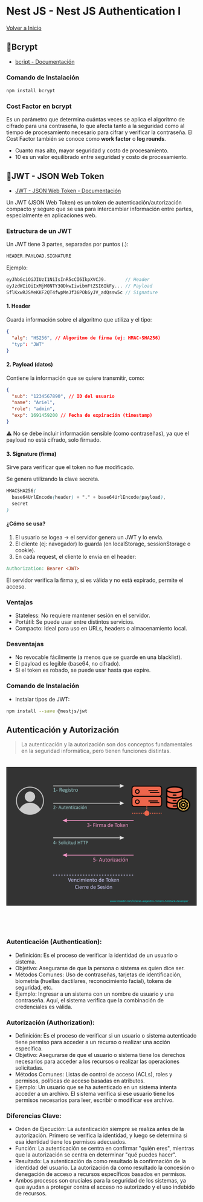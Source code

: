 # Nest JS - Nest JS Authentication I

[Volver a Inicio](../README.md)

## 🎯Bcrypt

- [bcript - Documentación](https://bcrypt.online/)

### Comando de Instalación

```bash
npm install bcrypt
```

### Cost Factor en bcrypt

Es un parámetro que determina cuántas veces se aplica el algoritmo de cifrado para una contraseña, lo que afecta tanto a la seguridad como al tiempo de procesamiento necesario para cifrar y verificar la contraseña. El Cost Factor también se conoce como **work factor** o **log rounds**.

- Cuanto mas alto, mayor seguridad y costo de procesamiento.
- 10 es un valor equilibrado entre seguridad y costo de procesamiento.

## 🎯JWT - JSON Web Token

- [JWT - JSON Web Token - Documentación](https://jwt.io/)

Un JWT (JSON Web Token) es un token de autenticación/autorización compacto y seguro que se usa para intercambiar información entre partes, especialmente en aplicaciones web.

### Estructura de un JWT

Un JWT tiene 3 partes, separadas por puntos (.):

```cpp
HEADER.PAYLOAD.SIGNATURE
```

Ejemplo:

```cpp
eyJhbGciOiJIUzI1NiIsInR5cCI6IkpXVCJ9.       // Header
eyJzdWIiOiIxMjM0NTY3ODkwIiwibmFtZSI6IkFy... // Payload
SflKxwRJSMeKKF2QT4fwpMeJf36POk6yJV_adQssw5c // Signature
```

#### 1. Header

Guarda información sobre el algoritmo que utiliza y el tipo:

```json
{
  "alg": "HS256", // Algoritmo de firma (ej: HMAC-SHA256)
  "typ": "JWT"
}
```

#### 2. Payload (datos)

Contiene la información que se quiere transmitir, como:

```json
{
  "sub": "1234567890", // ID del usuario
  "name": "Ariel",
  "role": "admin",
  "exp": 1691459200 // Fecha de expiración (timestamp)
}
```

⚠️ No se debe incluir información sensible (como contraseñas), ya que el payload no está cifrado, solo firmado.

#### 3. Signature (firma)

Sirve para verificar que el token no fue modificado.

Se genera utilizando la clave secreta.

```scss
HMACSHA256(
  base64UrlEncode(header) + "." + base64UrlEncode(payload),
  secret
)
```

#### ¿Cómo se usa?

1. El usuario se logea → el servidor genera un JWT y lo envía.
2. El cliente (ej: navegador) lo guarda (en localStorage, sessionStorage o cookie).
3. En cada request, el cliente lo envía en el header:

```makefile
Authorization: Bearer <JWT>
```

El servidor verifica la firma y, si es válida y no está expirado, permite el acceso.

### Ventajas

- Stateless: No requiere mantener sesión en el servidor.
- Portátil: Se puede usar entre distintos servicios.
- Compacto: Ideal para uso en URLs, headers o almacenamiento local.

### Desventajas

- No revocable fácilmente (a menos que se guarde en una blacklist).
- El payload es legible (base64, no cifrado).
- Si el token es robado, se puede usar hasta que expire.

### Comando de Instalación

- Instalar tipos de JWT:

```bash
npm install --save @nestjs/jwt
```

## Autenticación y Autorización

> La autenticación y la autorización son dos conceptos fundamentales en la seguridad informática, pero tienen funciones distintas.

<img src="./assets/09-01.png" style="margin: 20px 0 60px 0">

### Autenticación (Authentication):

- Definición: Es el proceso de verificar la identidad de un usuario o sistema.
- Objetivo: Asegurarse de que la persona o sistema es quien dice ser.
- Métodos Comunes: Uso de contraseñas, tarjetas de identificación, biometría (huellas dactilares, reconocimiento facial), tokens de seguridad, etc.
- Ejemplo: Ingresar a un sistema con un nombre de usuario y una contraseña. Aquí, el sistema verifica que la combinación de credenciales es válida.

### Autorización (Authorization):

- Definición: Es el proceso de verificar si un usuario o sistema autenticado tiene permiso para acceder a un recurso o realizar una acción específica.
- Objetivo: Asegurarse de que el usuario o sistema tiene los derechos necesarios para acceder a los recursos o realizar las operaciones solicitadas.
- Métodos Comunes: Listas de control de acceso (ACLs), roles y permisos, políticas de acceso basadas en atributos.
- Ejemplo: Un usuario que se ha autenticado en un sistema intenta acceder a un archivo. El sistema verifica si ese usuario tiene los permisos necesarios para leer, escribir o modificar ese archivo.

### Diferencias Clave:

- Orden de Ejecución: La autenticación siempre se realiza antes de la autorización. Primero se verifica la identidad, y luego se determina si esa identidad tiene los permisos adecuados.
- Función: La autenticación se centra en confirmar "quién eres", mientras que la autorización se centra en determinar "qué puedes hacer".
- Resultado: La autenticación da como resultado la confirmación de la identidad del usuario. La autorización da como resultado la concesión o denegación de acceso a recursos específicos basados en permisos.
- Ambos procesos son cruciales para la seguridad de los sistemas, ya que ayudan a proteger contra el acceso no autorizado y el uso indebido de recursos.
